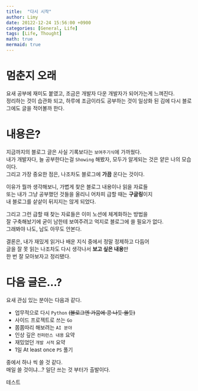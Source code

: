 ```yaml
---
title:  "다시 시작"
author: Limy
date: 20122-12-24 15:56:00 +0900
categories: [General, Life]
tags: [Life, Thought]
math: true
mermaid: true
---
```


# 멈춘지 오래

요새 공부에 재미도 붙였고, 조금은 개발자 다운 개발자가 되어가는게 느껴진다.   
정리하는 것이 습관화 되고, 하루에 조금이라도 공부하는 것이 일상화 된 김에
다시 블로그에도 글을 적어볼까 한다.   

# 내용은?

지금까지의 블로그 글은 사실 기록보다는 `보여주기식`에 가까웠다.   
내가 개발자다, 늘 공부한다는걸 `Showing` 해봤자, 모두가 알게되는 것은 얕은 나의 모습이다.   
그리고 가장 중요한 점은, 나조차도 블로그에 **가끔** 온다는 것이다.   

이유가 뭘까 생각해보니, 가볍게 찾은 블로그 내용이나 읽을 자료들   
또는 내가 그냥 공부했던 것들을 올리니 어차피 급할 때는 **구글링**이지   
내 블로그를 샅샅이 뒤지지는 않게 되었다.   

그리고 그런 급할 때 찾는 자료들은 이미 노션에 체계화하는 방법을   
잘 구축해놨기에 굳이 남한테 보여주려고 억지로 블로그에 쓸 필요가 없다.   
그래봐야 나도, 남도 아무도 안본다.   

결론은, 내가 재밌게 읽거나 배운 지식 중에서 정말 정제하고 다듬어   
글을 잘 못 읽는 나조차도 다시 생각나서 **보고 싶은 내용**만   
한 번 잘 모아보자고 정리됐다.   

# 다음 글은...?

요새 관심 있는 분야는 다음과 같다.   
- 업무적으로 다시 `Python` ~~(블로그엔 가뭄에 콩 나듯 쓸듯)~~
- 사이드 프로젝트로 쓰는 `Go`
- 쫌쫌따리 해보려는 `AI 분야`
- 인상 깊은 `컨퍼런스 내용` 요약
- 재밌었던 `개발 서적` 요약
- 1일 At least once `PS` 풀기

중에서 하나 씩 쓸 것 같다.   
매일 쓸 것이냐...? 일단 쓰는 것 부터가 출발이다.   


테스트
